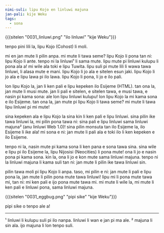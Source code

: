 ```yaml
---
nimi-suli: lipu Kojo en linluwi majuna
jan-pali: kije Weku
tags:
  - sona
---
```

{{{sitelen "0031_linluwi.png" "ilo linluwi" "kije Weku"}}}

tenpo pini lili la, lipu Kojo (Cohost) li moli. 

mi en jan mute li pilin anpa. mi mute li tawa seme? lipu Kojo li pona tan ni: lipu Kojo li ante. tenpo ni la linluwi¹ li sama mute. lipu mute pi linluwi kulupu li pona ala a! mi wile ala toki e lipu Tuwita. lipu suli pi mute lili li wawa tawa linluwi, li alasa mute e mani. lipu Kojo li jo ala e sitelen esun jaki. lipu Kojo li jo ala e lipu lawa pi ilo lawa. lipu Kojo li pona, li jo e ilo pali. 

lon lipu Kojo la, jan li ken pali e lipu kepeken ilo Esijeme (HTML). tan ona la, jan mute li musi mute. jan li pali e sitelen, e sitelen tawa, e musi tawa, e nasin pi kama sona: ale lon lipu linluwi kulupu! lon lipu Kojo la mi kama sona e ilo Esijeme. tan ona la, jan mute pi lipu Kojo li tawa seme? mi mute li tawa lipu linluwi pi mi mute!

sina kepeken ala e lipu Kojo la sina kin li ken pali e lipu linluwi. sina pilin ike tawa linluwi la, mi pilin pona tawa ni: sina pali e lipu linluwi sama linluwi majuna² (anu linluwi Web 1.0)! sina pilin monsuta tan ilo Esijeme la, ilo Esijeme li ike ala! mi sona e ni: jan mute li pali ala e toki ilo li ken kepeken e ilo Esijeme.

tenpo ni la, nasin mute pi kama sona li ken pana e sona tawa sina. sina wile e lipu pi ilo Esijeme la, lipu Nijosisi (Neocities) li pona mute! ona li jo e nasin pona pi kama sona. kin la, ona li jo e kon mute sama linluwi majuna. tenpo ni la linluwi majuna li kama suli tan ni: jan mute li pilin ike tawa linluwi sin.

pilin tawa moli pi lipu Kojo li anpa. taso, mi pilin e ni: jan mute li pali e lipu pona la, jan mute li pilin pona mute tawa linluwi! lipu mi li pona mute tawa mi, tan ni: mi ken pali e ijo pona mute tawa mi. mi mute li wile la, mi mute li ken pali e linluwi pona, sama linluwi majuna.

{{{sitelen "0031_eggbug.png" "pipi sike" "kije Weku"}}}

pipi sike o tenpo ale a!

---

¹ linluwi li kulupu suli pi ilo nanpa. linluwi li wan e jan pi ma ale.
² majuna li sin ala. ijo majuna li lon tenpo suli.